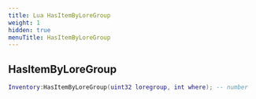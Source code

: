 ```yaml
---
title: Lua HasItemByLoreGroup
weight: 1
hidden: true
menuTitle: HasItemByLoreGroup
---
```

## HasItemByLoreGroup
```lua
Inventory:HasItemByLoreGroup(uint32 loregroup, int where); -- number
```